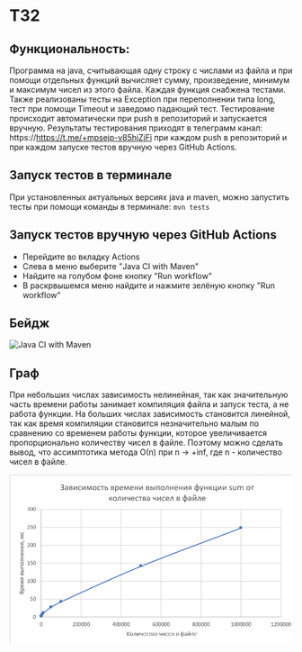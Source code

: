 # ТЗ2

## Функциональность:
Программа на java, считывающая одну строку с числами из файла и при помощи отдельных функций вычисляет сумму, произведение, минимум и максимум чисел из этого файла. Каждая функция снабжена тестами. Также реализованы тесты на Exception при переполнении типа long, тест при помощи Timeout и заведомо падающий тест. Тестирование происходит автоматически при push в репозиторий и запускается вручную. Результаты тестирования приходят в телеграмм канал: https://https://t.me/+mpsejp-v85hjZjFi при каждом push в репозиторий и при каждом запуске тестов вручную через GitHub Actions. 

## Запуск тестов в терминале
При установленных актуальных версиях java и maven, можно запустить тесты при помощи команды в терминале: ```mvn tests```

## Запуск тестов вручную через GitHub Actions
- Перейдите во вкладку Actions
- Слева в меню выберите "Java CI with Maven"
- Найдите на голубом фоне кнопку "Run workflow"
- В раскрвышемся меню найдите и нажмите зелёную кнопку "Run workflow"

## Бейдж
![Java CI with Maven](https://github.com/TheGrandApple/TZ2/actions/workflows/maven.yml/badge.svg)

## Граф
При небольших числах зависимость нелинейная, так как значительную часть времени работы занимает компиляция файла и запуск теста, а не работа функции. На больших числах зависимость становится линейной, так как время компиляции становится незначительно малым по сравнению со временем работы функции, которое увеличивается пропорционально количеству чисел в файле. Поэтому можно сделать вывод, что ассимптотика метода О(n) при n -> +inf, где n - количество чисел в файле.

![graph](graph.png?raw=true "Title")
